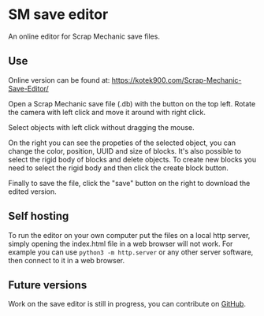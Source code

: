 # SM save editor
An online editor for Scrap Mechanic save files.

## Use
Online version can be found at: https://kotek900.com/Scrap-Mechanic-Save-Editor/

Open a Scrap Mechanic save file (.db) with the button on the top left.
Rotate the camera with left click and move it around with right click.

Select objects with left click without dragging the mouse.

On the right you can see the propeties of the selected object,
you can change the color, position, UUID and size of blocks.
It's also possible to select the rigid body of blocks and delete objects.
To create new blocks you need to select the rigid body and then click the create block button.

Finally to save the file, click the "save" button on the right to download the edited version.

## Self hosting

To run the editor on your own computer put the files on a local http server, simply opening the index.html file in a web browser will not work.
For example you can use `python3 -m http.server` or any other server software, then connect to it in a web browser.

## Future versions

Work on the save editor is still in progress, you can contribute on [GitHub](https://github.com/kotek900/Scrap-Mechanic-Save-Editor/).

